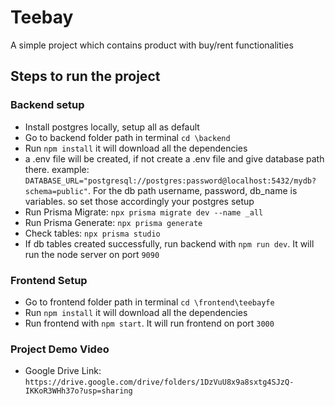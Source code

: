 # Teebay

A simple project which contains product with buy/rent functionalities

## Steps to run the project

### Backend setup

- Install postgres locally, setup all as default
- Go to backend folder path in terminal `cd \backend`
- Run `npm install` it will download all the dependencies
- a .env file will be created, if not create a .env file and give database path there. example: `DATABASE_URL="postgresql://postgres:password@localhost:5432/mydb?schema=public"`. For the db path username, password, db_name is variables. so set those accordingly your postgres setup
- Run Prisma Migrate: `npx prisma migrate dev --name _all`
- Run Prisma Generate: `npx prisma generate`
- Check tables: `npx prisma studio`
- If db tables created successfully, run backend with `npm run dev`. It will run the node server on port `9090`

### Frontend Setup

- Go to frontend folder path in terminal `cd \frontend\teebayfe`
- Run `npm install` it will download all the dependencies
- Run frontend with `npm start`. It will run frontend on port `3000`

### Project Demo Video

- Google Drive Link: `https://drive.google.com/drive/folders/1DzVuU8x9a8sxtg4SJzQ-IKKoR3WHh37o?usp=sharing`
